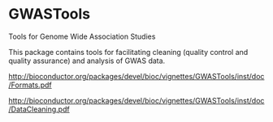 # GWASTools
Tools for Genome Wide Association Studies

This package contains tools for facilitating cleaning (quality control
and quality assurance) and analysis of GWAS data.

http://bioconductor.org/packages/devel/bioc/vignettes/GWASTools/inst/doc/Formats.pdf

http://bioconductor.org/packages/devel/bioc/vignettes/GWASTools/inst/doc/DataCleaning.pdf
